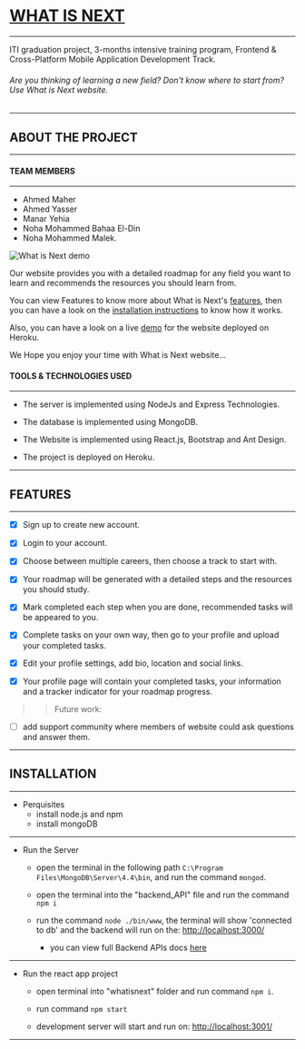 # [WHAT IS NEXT]()
---
ITI graduation project, 3-months intensive training program, Frontend & Cross-Platform Mobile Application Development Track.
<!-- ![logo](./images/logo.png) -->

###### Are you thinking of learning a new field? Don't know where to start from? Use What is Next website.

---------------------
## ABOUT THE PROJECT
---------------------

#### TEAM MEMBERS
---
- Ahmed Maher
- Ahmed Yasser
- Manar Yehia
- Noha Mohammed Bahaa El-Din
- Noha Mohammed Malek.

![What is Next demo](./images/graduation-project-demo.gif)


Our website provides you with a detailed roadmap for any field you want to learn and recommends the resources you should learn from.

You can view Features to know more about What is Next's [features](##Features), then you can have a look on the [installation instructions](##Installation) to know how it works.

Also, you can have a look on a live [demo]('') for the website deployed on Heroku.

We Hope you enjoy your time with What is Next website...

#### TOOLS & TECHNOLOGIES USED
---
* The server is implemented using NodeJs and Express Technologies.

* The database is implemented using MongoDB.

* The Website is implemented using React.js, Bootstrap and Ant Design.

* The project is deployed on Heroku.
---
## FEATURES
-------------
- [X] Sign up to create new account.

- [X] Login to your account.

- [X] Choose between multiple careers, then choose a track to start with.

- [X] Your roadmap will be generated with a detailed steps and the resources you should study.

- [X] Mark completed each step when you are done, recommended tasks will be appeared to you.

- [X] Complete tasks on your own way, then go to your profile and upload your completed tasks.

- [X] Edit your profile settings, add bio, location and social links. 

- [X] Your profile page will contain your completed tasks, your information and a tracker indicator for your roadmap progress.

>> Future work:
- [ ] add support community where members of website could ask questions and answer them.
---
## INSTALLATION
---
* Perquisites
    * install node.js and npm
    * install mongoDB
---
* Run the Server
    * open the terminal in the following path `C:\Program Files\MongoDB\Server\4.4\bin`, and run the command `mongod`.

    * open the terminal into the "backend_API" file and run the command `npm i`

    * run the command `node ./bin/www`, the terminal will show 'connected to db' and the backend will run on the: <http://localhost:3000/>

        * you can view full Backend APIs docs [here]()
---
* Run the react app project
    * open terminal into "whatisnext" folder and run command `npm i`.

    * run command `npm start`

    * development server will start and run on: <http://localhost:3001/>
---


 
